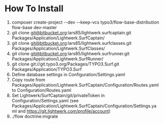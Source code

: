 # How To Install

1. composer create-project --dev --keep-vcs typo3/flow-base-distribution flow-base dev-master
1. git clone git@bitbucket.org:lars85/lightwerk.surfcaptain.git Packages/Application/Lightwerk.SurfCaptain/
1. git clone git@bitbucket.org:lars85/lightwerk.surfclasses.git Packages/Application/Lightwerk.SurfClasses/
1. git clone git@bitbucket.org:lars85/lightwerk.surfrunner.git Packages/Application/Lightwerk.SurfRunner/
1. git clone git://git.typo3.org/Packages/TYPO3.Surf.git Packages/Application/TYPO3.Surf
1. Define database settings in Configuration/Settings.yaml
1. Copy route from Packages/Application/Lightwerk.SurfCaptain/Configuration/Routes.yaml to Configuration/Routes.yaml
1. Set Lightwerk/SurfCaptain/git/privateToken in Configuration/Settings.yaml (see Packages/Application/Lightwerk.SurfCaptain/Configuration/Settings.yaml and https://git.lightwerk.com/profile/account)
1. ./flow doctrine:migrate